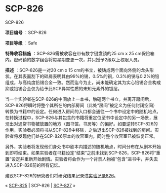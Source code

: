 # SCP-826
                        




SCP-826



**项目编号** ：SCP-826

**项目等级** ：Safe

**特殊收容措施** ：SCP-826需被收容在带有数字键盘锁的25 cm x 25 cm保险箱内。密码锁的数字组合将每星期变更一次，并只授予2级以上权限人员。

**描述** ：SCP-826是一对20 cm x 15 cm的书立，被铸成两个面向外侧的龙头形状。在其表面刮下的碎屑表明其由99%的锡，0.5%的铜，0.3%的锑与0.2%的铅组成，与高纯度铅锡合金一致。然而迄今为止，尚未能确定其为实心铅锡合金构成抑或铅锡合金仅为给予此SCP异常性质的未知元素外的镀层。

当一个实验者在SCP-826的中间放上一本书，触碰两个书立，并离开房间后，SCP-826将瞬时将整个其所在的内部房间（此处“房间”被定义为任何封闭空间）转换为书籍中的设定。任何进入房间的入口都会通往一个书中设定中的随机地点。在转换过程中，SCP-826与其包含的书籍将重定位至书中设定中的另一场景，展现出对通常书物被放置的地方（图书馆，书房等）的偏好。如要逆转SCP-826的作用，实验者必须将书从SCP-826中移除，之后退出SCP-826被找到的房间。实验者将发现他们处在SCP-826原本的收容室内，同时整个收容室已被恢复正常。

另外，实验者将发现他们身处书中剧本内描述的随机地点，时间分布在从剧本开始到即将结束。如果实验者在书籍设定“结束”之前未找到SCP-826，SCP-826将“重置”设定并重新开始剧情。实验者将会作为一个背景人物被“包含”进书中，并失去进入SCP-826前的所有记忆。

建议SCP-826的研究者们将研究结果记录进[实验记录826](/experiment-log-826)。



« [SCP-825](/scp-825) | SCP-826 | [SCP-827](/scp-827) »





                    